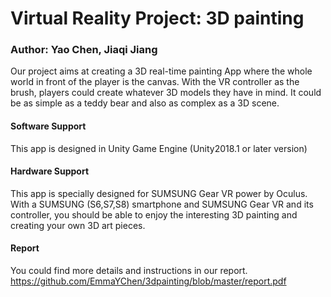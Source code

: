 # Virtual Reality Project: 3D painting
### Author: Yao Chen, Jiaqi Jiang

Our project aims at creating a 3D real-time painting App where the whole world in front of the player is the canvas. With the VR controller as the brush, players could create whatever 3D models they have in mind. It could be as simple as a teddy bear and also as complex as a 3D scene.

#### Software Support

This app is designed in Unity Game Engine (Unity2018.1 or later version)

#### Hardware Support

This app is specially designed for SUMSUNG Gear VR power by Oculus. With a SUMSUNG (S6,S7,S8) smartphone and SUMSUNG Gear VR and its controller, you should be able to enjoy the interesting 3D painting and creating your own 3D art pieces.

#### Report 
You could find more details and instructions in our report.
https://github.com/EmmaYChen/3dpainting/blob/master/report.pdf
